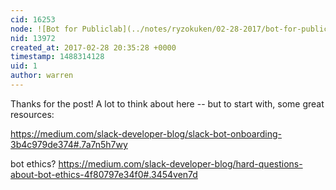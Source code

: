 ```yaml
---
cid: 16253
node: ![Bot for Publiclab](../notes/ryzokuken/02-28-2017/bot-for-publiclab)
nid: 13972
created_at: 2017-02-28 20:35:28 +0000
timestamp: 1488314128
uid: 1
author: warren
---
```


Thanks for the post! A lot to think about here -- but to start with, some great resources: 

https://medium.com/slack-developer-blog/slack-bot-onboarding-3b4c979de374#.7a7n5h7wy

bot ethics? https://medium.com/slack-developer-blog/hard-questions-about-bot-ethics-4f80797e34f0#.3454ven7d